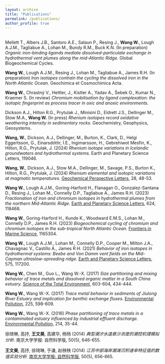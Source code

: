 ```yaml
---
layout: archive
title: "Publications"
permalink: /publications/
author_profile: true
---
```


<br>
Mellett T., Albers J.B., Santoro A.E., Salaun P., Resing J., <b>Wang W.</b>, Lough A.J.M., Tagliabue A., Lohan M., Bundy R.M., Buck K.N. (In preparation) <i>Organic iron-binding ligands mediate dissolved-particulate  exchange  in hydrothermal vent plumes along the mid-Atlantic Ridge.</i> Global Biogeochemical Cycles.

<b>Wang W.</b>, Lough A.J.M., Resing J., Lohan M., Tagliabue A., James R.H. (In preparation) <i>Iron isotopes contrain the cycling the dissolved iron in the North Atlantic Ocean.</i> Geochimica et Cosmochimica Acta.

<b>Wang W.</b>, Chrastný V., Hettler, J., Kistler A., Yadav A., Šebek O., Kumar N., Kraemer S. (In review) <i>Chromium mobilisation by ligand complexation: the isotopic fingerprint as process tracer in oxic and anoxic environments.</i> 

Dickson A.J., Hilton R.G., Prytulak J., Minisini D., Eldrett J.S., Dellinger M., Stow M.A., <b>Wang W.</b> (In press) <i>Rhenium isotopes record oxidative weathering intensity in sedimentary rocks.</i> Geochemistry, Geophysics, Geosystems.

<b>Wang, W.</b>, Dickson, A.J., Dellinger, M., Burton, K., Clark, D., Helgi Eggertsson, G., Einarsdóttir, Í.E., Ingimarsson, H., Gebrehiwot Mesfin, K., Hilton, R.G., Prytulak, J. (2024) <i>Rhenium isotope variations in Icelandic groundwaters and hydrothermal systems.</i> Earth and Planetary Science Letters, 119046.

<b>Wang, W.</b>, Dickson, A.J., Stow M.A., Dellinger, M., Savage, P.S., Burton K., Hilton, R.G., Prytulak, J. (2024) <i>Rhenium elemental and isotopic variations at magmatic temperatures.</i> [Geochemical Perspective Letters](https://doi.org/10.7185/geochemlet.2402), 28, 48-53.

<b>Wang W.</b>, Lough A.J.M., Goring-Harford H., Flanagan O., Gonzalez-Santana D., Resing J., Lohan M., Connelly D.P., Tagliabue A., James R.H. (2023) <i>Fractionation of iron and chromium isotopes in hydrothermal plumes from the northern Mid-Atlantic Ridge.</i> [Earth and Planetary Science Letters](https://doi.org/10.1016/j.epsl.2023.118468), 624, 118468.

<b>Wang W.</b>, Goring-Harford H., Kunde K., Woodward E.M.S., Lohan M., Connelly D.P., James R.H. (2023) <i>Biogeochemical cycling of chromium and chromium isotopes in the sub-tropical North Atlantic Ocean.</i> [Frontiers in Marine Science](https://doi.org/10.3389/fmars.2023.1165304), 1165304.

<b>Wang W.</b>, Lough A.J.M., Lohan M., Connelly D.P., Cooper M., Milton J.A., Chavagnac V., Castillo A., James R.H. (2021) <i>Behavior of iron isotopes in hydrothermal systems: Beebe and Von Damm vent fields on the Mid-Cayman ultraslow-spreading ridge.</i> [Earth and Planetary Science Letters](https://doi.org/10.1016/j.epsl.2021.117200), 575, 117200.

<b>Wang W.</b>, Chen M., Guo L., Wang W.-X. (2017) <i>Size partitioning and mixing behavior of trace metals and dissolved organic matter in a South China estuary.</i> [Science of the Total Environment](https://doi.org/10.1016/j.scitotenv.2017.06.121), 603-604, 434-444.

<b>Wang W.</b>, Wang W.-X. (2017) <i>Trace metal behavior in sediments of Jiulong River Estuary and implication for benthic exchange fluxes.</i> [Environmental Pollution](https://doi.org/10.1016/j.envpol.2017.03.028), 225, 598-609.

<b>Wang W.</b>, Wang W.-X. (2016) <i>Phase partitioning of trace metals in a contaminated estuary influenced by industrial effluent discharge.</i> [Environmental Pollution](https://doi.org/10.1016/j.envpol.2016.03.059), 214, 35-44.

徐琦琳, 高抒, <b>王文昊</b>, 高建华, 杨旸 (2014) <i>典型潮汐水道悬沙浓度的潮控机理模拟分析.</i> 南京大学学报: 自然科学版, 50(5), 646-655.

<b>王文昊</b>, 高抒, 徐琦琳, 于谦, 赵秧秧 (2014) <i>江苏中部海岸潮滩沉积速率特征值的数值实验分析.</i> [南京大学学报: 自然科学版](https://jns.nju.edu.cn/CN/Y2014/V50/I5/656), 50(5), 656-665.

